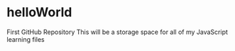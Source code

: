 # helloWorld
First GitHub Repository
This will be a storage space for all of my JavaScript learning files
